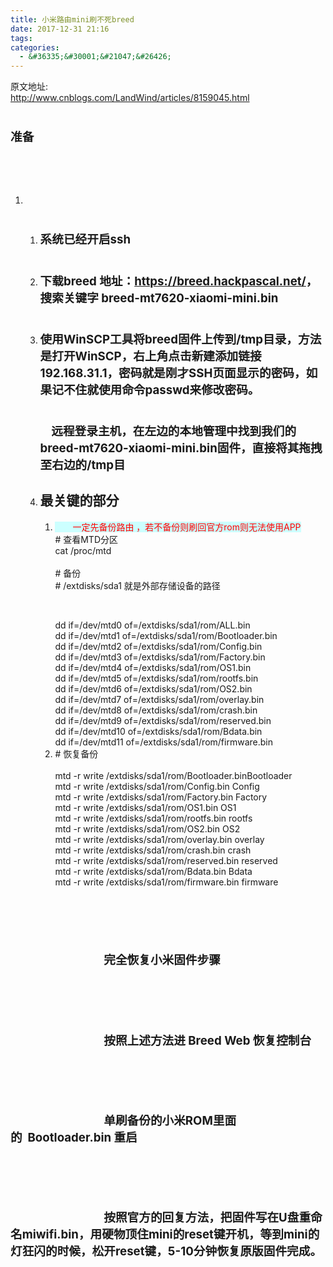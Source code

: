 ```yaml
---
title: 小米路由mini刷不死breed
date: 2017-12-31 21:16
tags:
categories:
  - &#36335;&#30001;&#21047;&#26426;
---
```

原文地址:</br><a href="http://www.cnblogs.com/LandWind/articles/8159045.html" style="font-size: 24px;color: #9900FF;">http://www.cnblogs.com/LandWind/articles/8159045.html</a>
<h1><span style='font-family: "Microsoft YaHei"; font-size: 14pt'>&#20934;&#22791;</span></h1>
<h1><span style="font-size: 14pt">&nbsp;</span></h1>
<ol>
<li><ol>
<li>
<h1><span style="font-size: 14pt">&#31995;&#32479;&#24050;&#32463;&#24320;&#21551;ssh</span></h1>
</li>
<li>
<h1><span style="font-size: 14pt">&#19979;&#36733;breed &#22320;&#22336;&#65306;<a href="https://breed.hackpascal.net/" target="_blank">https://breed.hackpascal.net/</a>&#65292;&#25628;&#32034;&#20851;&#38190;&#23383;&nbsp;breed-mt7620-xiaomi-mini.bin&nbsp;</span></h1>
</li>
<li>
<h1 align="left"><span style="font-size: 14pt">&#20351;&#29992;WinSCP&#24037;&#20855;&#23558;breed&#22266;&#20214;&#19978;&#20256;&#21040;/tmp&#30446;&#24405;&#65292;&#26041;&#27861;&#26159;&#25171;&#24320;WinSCP&#65292;&#21491;&#19978;&#35282;&#28857;&#20987;&#26032;&#24314;&#28155;&#21152;&#38142;&#25509;192.168.31.1&#65292;&#23494;&#30721;&#23601;&#26159;&#21018;&#25165;SSH&#39029;&#38754;&#26174;&#31034;&#30340;&#23494;&#30721;&#65292;&#22914;&#26524;&#35760;&#19981;&#20303;&#23601;&#20351;&#29992;&#21629;&#20196;passwd&#26469;&#20462;&#25913;&#23494;&#30721;&#12290;</span></h1>
<h1 align="left"><span style="font-size: 14pt">&nbsp; &nbsp; &#36828;&#31243;&#30331;&#24405;&#20027;&#26426;&#65292;&#22312;&#24038;&#36793;&#30340;&#26412;&#22320;&#31649;&#29702;&#20013;&#25214;&#21040;&#25105;&#20204;&#30340;breed-mt7620-xiaomi-mini.bin&#22266;&#20214;&#65292;&#30452;&#25509;&#23558;&#20854;&#25302;&#25341;&#33267;&#21491;&#36793;&#30340;/tmp&#30446;</span></h1>
</li>
<li>
<h2>&#26368;&#20851;&#38190;&#30340;&#37096;&#20998;</h2>
<ol>
<li><span style="background-color: #ccffff; color: #ff0000">&#12288;&#12288;&#19968;&#23450;&#20808;&#22791;&#20221;&#36335;&#30001; &#65292;&#33509;&#19981;&#22791;&#20221;&#21017;&#21047;&#22238;&#23448;&#26041;rom&#21017;&#26080;&#27861;&#20351;&#29992;APP</span>
<div align="left">#&nbsp;&#26597;&#30475;MTD&#20998;&#21306;</div>
<div align="left">cat /proc/mtd</div>
<span><span><span><br></span></span></span>
<div align="left">#&nbsp;&#22791;&#20221;</div>
<div align="left"># /extdisks/sda1&nbsp;&#23601;&#26159;&#22806;&#37096;&#23384;&#20648;&#35774;&#22791;&#30340;&#36335;&#24452;</div>


<span><span><span><span><br></span></span></span></span>
<div align="left">dd if=/dev/mtd0 of=/extdisks/sda1/rom/ALL.bin</div>
<div align="left">dd if=/dev/mtd1 of=/extdisks/sda1/rom/Bootloader.bin</div>
<div align="left">dd if=/dev/mtd2 of=/extdisks/sda1/rom/Config.bin</div>
<div align="left">dd if=/dev/mtd3 of=/extdisks/sda1/rom/Factory.bin</div>
<div align="left">dd if=/dev/mtd4 of=/extdisks/sda1/rom/OS1.bin</div>
<div align="left">dd if=/dev/mtd5 of=/extdisks/sda1/rom/rootfs.bin</div>
<div align="left">dd if=/dev/mtd6 of=/extdisks/sda1/rom/OS2.bin</div>
<div align="left">dd if=/dev/mtd7 of=/extdisks/sda1/rom/overlay.bin</div>
<div align="left">dd if=/dev/mtd8 of=/extdisks/sda1/rom/crash.bin</div>
<div align="left">dd if=/dev/mtd9 of=/extdisks/sda1/rom/reserved.bin</div>
<div align="left">dd if=/dev/mtd10 of=/extdisks/sda1/rom/Bdata.bin</div>
<div align="left">dd if=/dev/mtd11 of=/extdisks/sda1/rom/firmware.bin</div>


</li>
<li>
<div align="left">#&nbsp;&#24674;&#22797;&#22791;&#20221;</div>


<br>
<div align="left">mtd -r write /extdisks/sda1/rom/Bootloader.binBootloader</div>
<div align="left">mtd -r write /extdisks/sda1/rom/Config.bin Config</div>
<div align="left">mtd -r write /extdisks/sda1/rom/Factory.bin Factory</div>
<div align="left">mtd -r write /extdisks/sda1/rom/OS1.bin OS1</div>
<div align="left">mtd -r write /extdisks/sda1/rom/rootfs.bin rootfs</div>
<div align="left">mtd -r write /extdisks/sda1/rom/OS2.bin OS2</div>
<div align="left">mtd -r write /extdisks/sda1/rom/overlay.bin overlay</div>
<div align="left">mtd -r write /extdisks/sda1/rom/crash.bin crash</div>
<div align="left">mtd -r write /extdisks/sda1/rom/reserved.bin reserved</div>
<div align="left">mtd -r write /extdisks/sda1/rom/Bdata.bin Bdata</div>
<div align="left">mtd -r write /extdisks/sda1/rom/firmware.bin firmware</div>


</li>


</ol></li>


</ol></li>


</ol>
<h1><span style="font-size: 14pt">&nbsp;</span></h1>
<h1><span style="font-size: 14pt">&#12288;&#12288;&#12288;&#12288;&#12288;&#12288;&#12288;&#12288;&#23436;&#20840;&#24674;&#22797;&#23567;&#31859;&#22266;&#20214;&#27493;&#39588;</span></h1>
<h1><span style="font-size: 14pt">&nbsp;</span></h1>
<h1><span style="font-size: 14pt">&#12288;&#12288;&#12288;&#12288;&#12288;&#12288;&#12288;&#12288;&#25353;&#29031;&#19978;&#36848;&#26041;&#27861;&#36827; Breed Web &#24674;&#22797;&#25511;&#21046;&#21488;</span></h1>
<h1><span style="font-size: 14pt">&nbsp;</span></h1>
<h1 align="left"><span style="font-size: 14pt">&#12288;&#12288;&#12288;&#12288;&#12288;&#12288;&#12288;&#12288;&#21333;&#21047;&#22791;&#20221;&#30340;&#23567;&#31859;ROM&#37324;&#38754;&#30340;&nbsp;&nbsp;Bootloader.bin &#37325;&#21551;</span></h1>
<h1><span style="font-size: 14pt">&nbsp;</span></h1>
<h1 align="left"><span style="font-size: 14pt">&#12288;&#12288;&#12288;&#12288;&#12288;&#12288;&#12288;&#12288;&#25353;&#29031;&#23448;&#26041;&#30340;&#22238;&#22797;&#26041;&#27861;&#65292;&#25226;&#22266;&#20214;&#20889;&#22312;U&#30424;&#37325;&#21629;&#21517;miwifi.bin&#65292;&#29992;&#30828;&#29289;&#39030;&#20303;mini&#30340;reset&#38190;&#24320;&#26426;&#65292;&#31561;&#21040;mini&#30340;&#28783;&#29378;&#38378;&#30340;&#26102;&#20505;&#65292;&#26494;&#24320;reset&#38190;&#65292;5-10&#20998;&#38047;&#24674;&#22797;&#21407;&#29256;&#22266;&#20214;&#23436;&#25104;&#12290;</span></h1>
<h1 align="left"><span style="font-size: 14pt">&nbsp;</span></h1>
<h1><span style='font-family: "Microsoft YaHei"; font-size: 14pt'>&nbsp;</span></h1>
